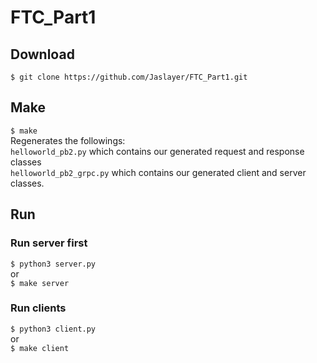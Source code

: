 # FTC_Part1
## Download
`
$ git clone https://github.com/Jaslayer/FTC_Part1.git
`
## Make
`$ make`  
Regenerates the followings:  
`helloworld_pb2.py` which contains our generated request and response classes   
`helloworld_pb2_grpc.py` which contains our generated client and server classes.
## Run
### Run server first
`$ python3 server.py`  
or  
`$ make server`
### Run clients
`$ python3 client.py`  
or  
`$ make client`
